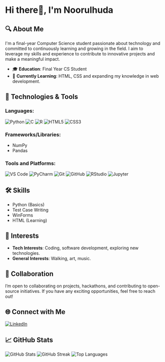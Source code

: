 #  Hi there👋, I'm Noorulhuda 

## 🔍 About Me
I'm a final-year Computer Science student passionate about technology and committed to continuously learning and growing in the field. I aim to leverage my skills and experience to contribute to innovative projects and make a meaningful impact.

- 🎓 **Education**: Final Year CS Student
- 🌱 **Currently Learning**: HTML, CSS and expanding my knowledge in web development.

## 🔧 Technologies & Tools

### Languages:
![Python](https://img.shields.io/badge/Python-3776AB?style=for-the-badge&logo=python&logoColor=ffdd54)
![C](https://img.shields.io/badge/C-00599C?style=for-the-badge&logo=c&logoColor=white)
![R](https://img.shields.io/badge/R-276DC3?style=for-the-badge&logo=r&logoColor=white)
![HTML5](https://img.shields.io/badge/HTML-E34F26?style=for-the-badge&logo=html5&logoColor=white)
![CSS3](https://img.shields.io/badge/CSS-1572B6?style=for-the-badge&logo=css3&logoColor=white)

### Frameworks/Libraries:
- NumPy
- Pandas

### Tools and Platforms:
![VS Code](https://img.shields.io/badge/VS_Code-0078D4?style=for-the-badge&logo=visual-studio-code&logoColor=white)
![PyCharm](https://img.shields.io/badge/PyCharm-000000?style=for-the-badge&logo=pycharm&logoColor=white)
![Git](https://img.shields.io/badge/Git-F05032?style=for-the-badge&logo=git&logoColor=white)
![GitHub](https://img.shields.io/badge/GitHub-100000?style=for-the-badge&logo=github&logoColor=white)
![RStudio](https://img.shields.io/badge/RStudio-75AADB?style=for-the-badge&logo=rstudio&logoColor=white)
![Jupyter](https://img.shields.io/badge/Jupyter-F37626?style=for-the-badge&logo=jupyter&logoColor=white)

## 🛠️ Skills
- Python (Basics)
- Test Case Writing
- WinForms
- HTML (Learning)

## 🚀 Interests
- **Tech Interests**: Coding, software development, exploring new technologies.
- **General Interests**: Walking, art, music.

## 🤝 Collaboration
I’m open to collaborating on projects, hackathons, and contributing to open-source initiatives. If you have any exciting opportunities, feel free to reach out!

## 🌐 Connect with Me
[![LinkedIn](https://img.shields.io/badge/LinkedIn-0077B5?style=for-the-badge&logo=linkedin&logoColor=white)](https://www.linkedin.com/in/noorulhuda-usman)

## 📈 GitHub Stats
![GitHub Stats](https://github-readme-stats.vercel.app/api?username=noorulhuda-usman&show_icons=true&theme=dark)
![GitHub Streak](https://github-readme-streak-stats.herokuapp.com/?user=noorulhuda-usman&theme=dark&hide_border=true)
![Top Languages](https://github-readme-stats.vercel.app/api/top-langs/?username=noorulhuda-usman&layout=compact&theme=dark)

